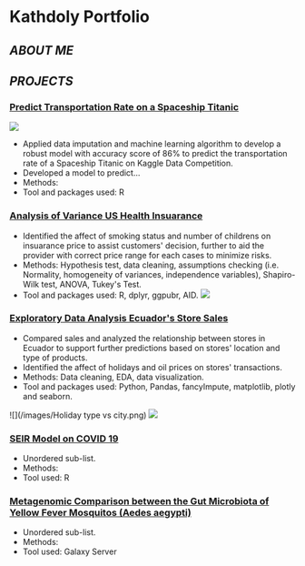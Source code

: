 # Kathdoly Portfolio
## *ABOUT ME*

## *PROJECTS*
### [Predict Transportation Rate on a Spaceship Titanic](https://github.com/minhnhu510/Kat-s-Projects/tree/main/Transportation%20Rate%20Prediction)
![](/images/your_image.png)
* Applied data imputation and machine learning algorithm to develop a robust model with accuracy score of 86% to predict the transportation rate of a Spaceship Titanic on Kaggle Data Competition.
* Developed a model to predict...
* Methods: 
* Tool and packages used: R

### [Analysis of Variance US Health Insuarance](https://github.com/minhnhu510/Kat-s-Projects/tree/main/ANOVA%20on%20US%20Health%20Insuarance)
* Identified the affect of smoking status and number of childrens on insuarance price to assist customers' decision, further to aid the provider with correct price range for each cases to minimize risks.
* Methods: Hypothesis test, data cleaning, assumptions checking (i.e. Normality, homogeneity of variances, independence variables), Shapiro-Wilk test, ANOVA, Tukey's Test.
* Tool and packages used: R, dplyr, ggpubr, AID.
![](/images/QQplot.png)

### [Exploratory Data Analysis Ecuador's Store Sales](https://github.com/minhnhu510/Kat-s-Projects/tree/main/EDA%20Store%20Sales)
* Compared sales and analyzed the relationship between stores in Ecuador to support further predictions based on stores' location and type of products.
* Identified the affect of holidays and oil prices on stores' transactions.
* Methods: Data cleaning, EDA, data visualization.
* Tool and packages used: Python, Pandas, fancyImpute, matplotlib, plotly and seaborn.

![](/images/Holiday type vs city.png)
![](/images/cluster_transaction.png)



### [SEIR Model on COVID 19](https://minhnhu510.github.io/Kathdoly_Portfolio/)
* Unordered sub-list. 
* Methods: 
* Tool used: R

### [Metagenomic Comparison between the Gut Microbiota of Yellow Fever Mosquitos (Aedes aegypti)](https://minhnhu510.github.io/Kathdoly_Portfolio/)
* Unordered sub-list. 
* Methods: 
* Tool used: Galaxy Server
